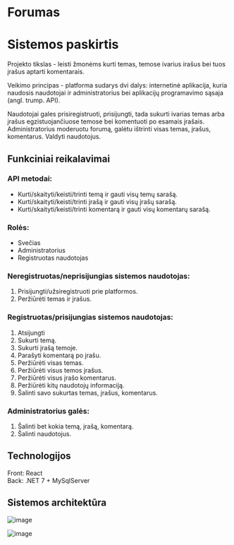 # Forumas

# Sistemos paskirtis

Projekto tikslas - leisti žmonėms kurti temas, temose ivarius irašus bei tuos įrašus aptarti komentarais.

Veikimo principas - platforma sudarys dvi dalys: internetinė aplikacija, kuria
naudosis naudotojai ir administratorius bei aplikacijų programavimo sąsaja (angl. trump. API).

Naudotojai gales prisiregistruoti, prisijungti, tada sukurti ivarias temas arba įrašus egzistuojančiuose 
temose bei komentuoti po esamais įrašais. Administratorius moderuotu forumą, galėtu ištrinti visas temas, įrašus, komentarus. Valdyti naudotojus.

## Funkciniai reikalavimai

### API metodai:

- Kurti/skaityti/keisti/trinti temą ir gauti visų temų sarašą.
- Kurti/skaityti/keisti/trinti įrašą ir gauti visų įrašų sarašą.
- Kurti/skaityti/keisti/trinti komentarą ir gauti visų komentarų sarašą.

### Rolės:

- Svečias
- Administratorius
- Registruotas naudotojas

### Neregistruotas/neprisijungias sistemos naudotojas:

1. Prisijungti/užsiregistruoti prie platformos.
2. Peržiūrėti temas ir įrašus.

### Registruotas/prisijungias sistemos naudotojas:

1. Atsijungti
2. Sukurti temą.
3. Sukurti įrašą temoje.
4. Parašyti komentarą po įrašu.
5. Peržiūrėti visas temas.
6. Peržiūrėti visus temos įrašus.
7. Peržiūrėti visus įrašo komentarus.
8. Peržiūrėti kitų naudotojų informaciją.
9. Šalinti savo sukurtas temas, įrašus, komentarus.

### Administratorius galės:

1. Šalinti bet kokia temą, įrašą, komentarą.
2. Šalinti naudotojus.

## Technologijos

Front: React  
Back: .NET 7 + MySqlServer 

## Sistemos architektūra


![image](https://github.com/PauliusSkl/saitynuREST/assets/99750713/a8a50bcb-5698-471d-9237-79e4fd3d87ba)




![image](https://github.com/PauliusSkl/saitynuREST/assets/99750713/a9004d55-5765-4031-b7dd-647c228fec73)

